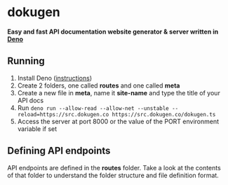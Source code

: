 # dokugen
**Easy and fast API documentation website generator & server written in [Deno](https://deno.land)**

## Running
1. Install Deno ([instructions](https://deno.land))
2. Create 2 folders, one called **routes** and one called **meta**
3. Create a new file in **meta**, name it **site-name** and type the title of your API docs
4. Run `deno run --allow-read --allow-net --unstable --reload=https://src.dokugen.co https://src.dokugen.co/dokugen.ts`
5. Access the server at port 8000 or the value of the PORT environment variable if set

## Defining API endpoints
API endpoints are defined in the **routes** folder.
Take a look at the contents of that folder to understand the folder structure and file definition format.
